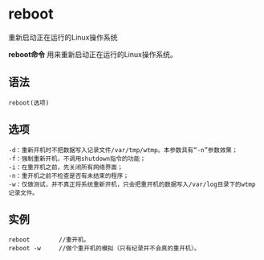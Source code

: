 reboot
===

重新启动正在运行的Linux操作系统


**reboot命令** 用来重新启动正在运行的Linux操作系统。

## 语法

```
reboot(选项)
```

## 选项

```
-d：重新开机时不把数据写入记录文件/var/tmp/wtmp。本参数具有“-n”参数效果；
-f：强制重新开机，不调用shutdown指令的功能；
-i：在重开机之前，先关闭所有网络界面；
-n：重开机之前不检查是否有未结束的程序；
-w：仅做测试，并不真正将系统重新开机，只会把重开机的数据写入/var/log目录下的wtmp记录文件。
```

## 实例

```
reboot        //重开机。
reboot -w     //做个重开机的模拟（只有纪录并不会真的重开机）。
```


